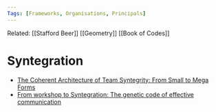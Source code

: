 ```yaml
---
Tags: [Frameworks, Organisations, Principals]
---
```

Related: [[Stafford Beer]] [[Geometry]] [[Book of Codes]]

# Syntegration

- [The Coherent Architecture of Team Syntegrity: From Small to Mega Forms](http://www.sympoetic.net/Conversations/structured_file/Truss%20&%20Leonard%20Team%20Synteg.pdf)
- [From workshop to Syntegration: The genetic code of effective communication ](https://www.syntegration.com/_file/09_From+workshop+to+syntegration.pdf)
